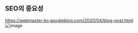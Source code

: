 ## SEO의 중요성
https://webmaster-ko.googleblog.com/2020/04/blog-post.html  
![image](https://media.discordapp.net/attachments/800576613074731041/805988037099389018/unknown.png?width=452&height=468)
